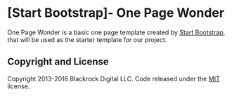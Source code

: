 # [Start Bootstrap]- One Page Wonder

One Page Wonder is a basic one page template created by [Start Bootstrap](http://startbootstrap.com/), that will be used as the starter template for our project.


## Copyright and License

Copyright 2013-2016 Blackrock Digital LLC. Code released under the [MIT](https://github.com/BlackrockDigital/startbootstrap-one-page-wonder/blob/gh-pages/LICENSE) license.